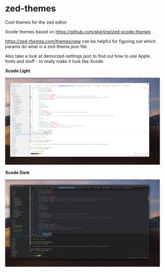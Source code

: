 # zed-themes
Cool themes for the zed editor

Xcode themes based on https://github.com/skarline/zed-xcode-themes

https://zed-themes.com/themes/new can be helpful for figuring out which params do what in a zed-theme.json file.

Also take a look at demo/zed-settings.json to find out how to use Apple fonts and stuff - to really make it look like Xcode.

**Xcode Light**

<img src="https://raw.githubusercontent.com/noah-nuebling/zed-themes/main/demo/light.jpeg?token=GHSAT0AAAAAACFZ3FMFQUK5GLSE5XZE47DMZWJEYTA"></img>

**Xcode Dark**

![demo/dark.jpg](https://raw.githubusercontent.com/noah-nuebling/zed-themes/main/demo/dark.jpeg?token=GHSAT0AAAAAACFZ3FMFYOW23LYZYOCFRLRSZWJEZMQ)

